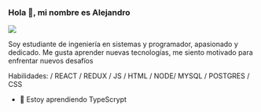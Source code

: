 ### Hola 👋, mi nombre es Alejandro
![](https://media.tenor.com/z4_HKSF6Nx8AAAAC/typing-jim-carrey.gif)

Soy estudiante de ingeniería en sistemas y programador, apasionado y dedicado. Me gusta aprender nuevas tecnologías, me siento motivado para enfrentar nuevos desafíos 

Habilidades:  / REACT / REDUX / JS / HTML / NODE/ MYSQL / POSTGRES / CSS

- 🌱 Estoy aprendiendo TypeScrypt 
